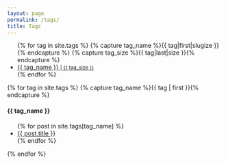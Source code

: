 ```yaml
---
layout: page
permalink: /tags/
title: Tags
---
```


<ul class="tag-container">
{% for tag in site.tags %}
  {% capture tag_name %}{{ tag|first|slugize }}{% endcapture %}
  {% capture tag_size %}{{ tag|last|size }}{% endcapture %}
  <li>
    <a class="tag-item large" id="tag-{{ tag_name }}" href="#{{ tag_name }}">{{ tag_name }} <small>| {{ tag_size }}</small></a>
  </li>
{% endfor %}
</ul>

<div id="archives">
{% for tag in site.tags %}
  {% capture tag_name %}{{ tag | first }}{% endcapture %}
  <div class="archive-group" id="tag-archive-{{ tag_name }}">
    <h4 id="#{{ tag_name | slugize }}">
      {{ tag_name }}
    </h4>
    <ul>
      {% for post in site.tags[tag_name] %}
      <li class="archive-item">
        <a href="{{ root_url }}{{ post.url }}">{{ post.title }}</a>
      </li>
      {% endfor %}
    </ul>
  </div>
{% endfor %}
</div>
